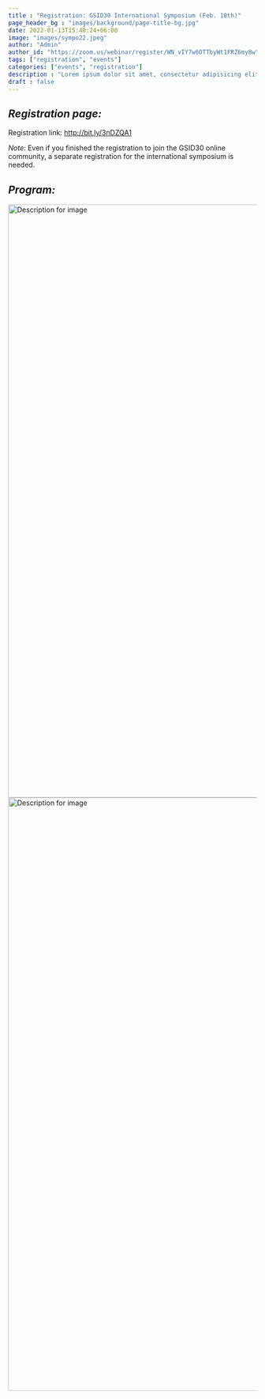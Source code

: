 ```yaml
---
title : "Registration: GSID30 International Symposium (Feb. 10th)"
page_header_bg : "images/background/page-title-bg.jpg"
date: 2022-01-13T15:40:24+06:00
image: "images/sympo22.jpeg"
author: "Admin"
author_id: "https://zoom.us/webinar/register/WN_vIY7w6OTTbyWt1FRZ6my8w"
tags: ["registration", "events"]
categories: ["events", "registration"]
description : "Lorem ipsum dolor sit amet, consectetur adipisicing elit. Maiores, velit."
draft : false
---
```


## _Registration page:_ 

Registration link: <http://bit.ly/3nDZQA1>

*Note:* Even if you finished the registration to join the GSID30 online community, a separate registration for the international symposium is needed.  


## _Program:_ 

<img src="https://monosnap.com/image/bMgfuk8zLH8Cgmq8NHvP9Px0PVtASP.png" alt="Description for image" width="600" height="1200">
<img src="https://monosnap.com/image/b0DdjGlwgkvWaRmqCqOVyajQEPvi2Z.png" alt="Description for image" width="600" height="1200">